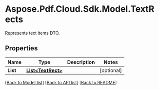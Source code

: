 ﻿# Aspose.Pdf.Cloud.Sdk.Model.TextRects
Represents text items DTO.

## Properties

Name | Type | Description | Notes
------------ | ------------- | ------------- | -------------
**List** | [**List&lt;TextRect&gt;**](TextRect.md) |  | [optional] 

[[Back to Model list]](../README.md#documentation-for-models) [[Back to API list]](../README.md#documentation-for-api-endpoints) [[Back to README]](../README.md)

